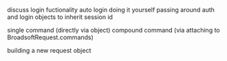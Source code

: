 discuss login fuctionality
    auto login
    doing it yourself
    passing around auth and login objects to inherit session id
    
single command (directly via object)
compound command (via attaching to BroadsoftRequest.commands)

building a new request object